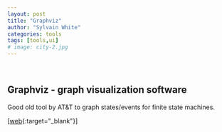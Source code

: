 ```yaml
---
layout: post
title: "Graphviz"
author: "Sylvain White"
categories: tools
tags: [tools,ui]
# image: city-2.jpg
---
```

<br/>

## Graphviz - graph visualization software

Good old tool by AT&T to graph states/events for finite state machines.

[[web](https://graphviz.gitlab.io/){:target="_blank"}]
